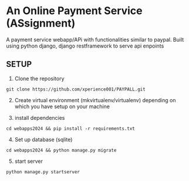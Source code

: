 # An Online Payment Service (ASsignment)

A payment service webapp/APi with functionalities similar to paypal. Built using python django, django restframework to serve api enpoints

## SETUP
1. Clone the repository

```
git clone https://github.com/xperience001/PAYPALL.git
```
2. Create virtual environment (mkvirtualenv/virtualenv) depending on which you have setup on your machine

3. install dependencies
```
cd webapps2024 && pip install -r requirements.txt
```
4. Set up database (sqlite)
```
cd webapps2024 && python manage.py migrate
```
5. start server
```
python manage.py startserver
```